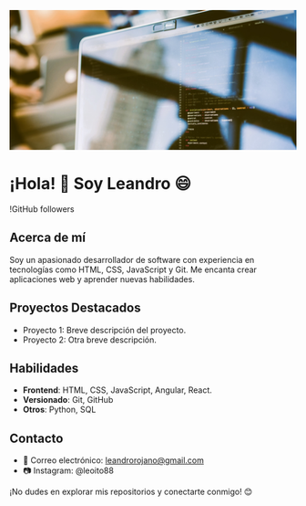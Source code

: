 ![Portada](https://github.com/leoito88/leoito88/blob/main/noteb.jpg)


# ¡Hola! 👋 Soy Leandro 😄

!GitHub followers

## Acerca de mí

Soy un apasionado desarrollador de software con experiencia en tecnologías como HTML, CSS, JavaScript y Git. Me encanta crear aplicaciones web y aprender nuevas habilidades.

## Proyectos Destacados

- Proyecto 1: Breve descripción del proyecto.
- Proyecto 2: Otra breve descripción.

## Habilidades

- **Frontend**: HTML, CSS, JavaScript, Angular, React.
- **Versionado**: Git, GitHub
- **Otros**: Python, SQL

## Contacto

- 📧 Correo electrónico: leandrorojano@gmail.com
- :camera: Instagram: @leoito88

¡No dudes en explorar mis repositorios y conectarte conmigo! 😊
